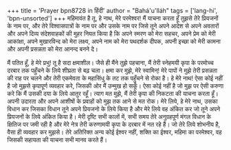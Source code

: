 +++
title = 'Prayer bpn8728 in हिंदी'
author = "Bahá'u'lláh"
tags = ['lang-hi', 'bpn-unsorted']
+++
महिमावंत है तू, हे नाथ, मेरे परमेश्वर! मैं याचना करता हूँ तुझसे तेरे प्रियजनों के नाम पर, और तेरे विश्वासपात्रों के नाम पर और उसके नाम पर जिसे तूने अपने आदेश से अपने अवतारों और अपने दिव्य संदेशवाहकों की मुहर नियत किया है कि अपने स्मरण को मेरा सहचर, अपने प्रेम को मेरी आकांक्षा, अपने मुखारविन्द को मेरा लक्ष्य, अपने नाम को मेरा पथदर्शक दीपक, अपनी इच्छा को मेरी कामना और अपनी प्रसन्नता को मेरा आनन्द बनने दे।

मैं पतित हूँ, हे मेरे प्रभु! तू है सदा क्षमाशील। जैसे ही मैंने तुझे पहचाना, मैं तेरी स्नेहमयी कृपा के परमोच्च दरबार तक पहुँचने के लिये शीघ्रता से बढ़ चला। क्षमा कर मुझे, मेरे स्वामिन्! मेरे पापों ने मुझे तेरी प्रसन्नता की राह पर चलने और तेरी एकमेवता के महासिंधु के तट तक पहुँचने से रोका है। हे मेरे नाथ! ऐसा कोई नहीं है जो मुझसे कृपापूर्ण व्यवहार करे, जिसकी ओर मैं उन्मुख हो सकूँ। ऐसा कोई नहीं है जो मुझ पर ऐसी करुणा करे कि मैं उसकी दया के लिये आतुर रहूँ। त्याग मत मुझे, मैं तेरी कृपा की निकटता की याचना करता हूँ। अपनी उदारता और अपने आशीषों के प्रवाहों को मुझ तक आने से मत रोक। मेरे लिये, हे मेरे नाथ, उसका विधान कर जिसका विधान तूने अपने प्रियजनो के लिये किया है और मेरे लिये वह अंकित कर जो तूने अपने प्रियजनों के लिये अंकित किया है। मेरी दृष्टि सभी कालों में, सभी समय तेरे अनुग्रहपूर्ण मंगल विधान के क्षितिज पर जमी रही है और मेरे नेत्र तेरी करुणामयी कृपा के दरबार में नत रहे हैं। जो तेरे लिये शोभनीय है, वैसा ही व्यवहार कर मुझसे। तेरे अतिरिक्त अन्य कोई ईश्वर नहीं, शक्ति का ईश्वर, महिमा का परमेश्वर, वह जिसकी सहायता की याचना सभी मानव करते हैं।
